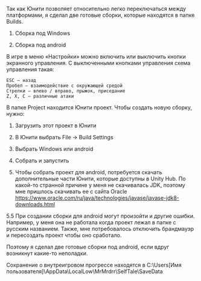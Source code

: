 Так как Юнити позволяет относительно легко переключаться между платформами, я сделал две готовые сборки, которые находятся в папке Builds.


1. Сборка под Windows

2. Сборка под android




В игре в меню «Настройки» можно включить или выключить кнопки экранного управления.
С выключенными кнопками управления схема управления такая:

	ESC – назад
	Пробел — взаимодействие с окружающей средой
	Стрелки — влево / вправо, прыжок, приседание
	Z, X, C — различные атаки 


В папке Project находится Юнити проект.
Чтобы создать новую сборку, нужно:

1. Загрузить этот проект в Юнити

2. В Юнити выбрать File -> Build Settings

3. Выбрать Windows или android

4. Собрать и запустить

5. Чтобы собрать проект для android, потребуется скачать дополнительные части Юнити, которые доступны в Unity Hub. По какой-то странной причине у меня не скачивалась JDK, поэтому мне пришлось скачивать ее с сайта Oracle https://www.oracle.com/ru/java/technologies/javase/javase-jdk8-downloads.html

5.5 При создании сборки для android могут произойти и другие ошибки. Например, у меня она не работала когда проект лежал в папке с русским названием. Также, мне потребовалось отключить брандмауэр и пересоздать проект чтобы оно сработало.

Поэтому я сделал две готовые сборки под android, если вдруг возникнут какие-то неполадки.


Сохранение о внутреигровом прогрессе находятся в C:\Users\[Имя пользователя]\AppData\LocalLow\MrMrdrr\SelfTale\SaveData